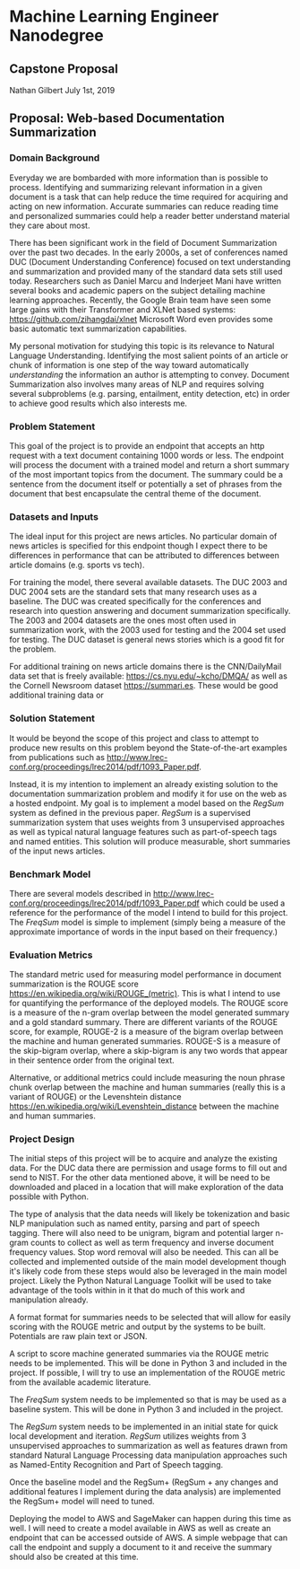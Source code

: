 #  Machine Learning Engineer Nanodegree

## Capstone Proposal
Nathan Gilbert
July 1st, 2019

## Proposal: Web-based Documentation Summarization

### Domain Background

Everyday we are bombarded with more information than is possible to process.
Identifying and summarizing relevant information in a given document is a task
that can help reduce the time required for acquiring and acting on new
information. Accurate summaries can reduce reading time and personalized
summaries could help a reader better understand material they care about most.

There has been significant work in the field of Document Summarization over the
past two decades. In the early 2000s, a set of conferences named DUC (Document
Understanding Conference) focused on text understanding and summarization and
provided many of the standard data sets still used today. Researchers such as
Daniel Marcu and Inderjeet Mani have written several books and academic papers
on the subject detailing machine learning approaches. Recently, the Google
Brain team have seen some large gains with their Transformer and XLNet based
systems: <https://github.com/zihangdai/xlnet> Microsoft Word even provides some
basic automatic text summarization capabilities.

My personal motivation for studying this topic is its relevance to Natural
Language Understanding. Identifying the most salient points of an article or
chunk of information is one step of the way toward automatically
_understanding_ the information an author is attempting to convey. Document
Summarization also involves many areas of NLP and requires solving several
subproblems (e.g. parsing, entailment, entity detection, etc) in order to
achieve good results which also interests me.

### Problem Statement

This goal of the project is to provide an endpoint that accepts an http request
with a text document containing 1000 words or less. The endpoint will process
the document with a trained model and return a short summary of the most
important topics from the document. The summary could be a sentence from the
document itself or potentially a set of phrases from the document that best
encapsulate the central theme of the document.

### Datasets and Inputs

The ideal input for this project are news articles. No particular domain of news
articles is specified for this endpoint though I expect there to be differences
in performance that can be attributed to differences between article domains
(e.g. sports vs tech).

For training the model, there several available datasets. The DUC 2003 and DUC
2004 sets are the standard sets that many research uses as a baseline. The DUC
was created specifically for the conferences and research into question
answering and document summarization specifically. The 2003 and 2004 datasets
are the ones most often used in summarization work, with the 2003 used for
testing and the 2004 set used for testing. The DUC dataset is general news
stories which is a good fit for the problem.

For additional training on news article domains there is the CNN/DailyMail data
set that is freely available: <https://cs.nyu.edu/~kcho/DMQA/> as well as the
Cornell Newsroom dataset <https://summari.es>. These would be good additional
training data or

### Solution Statement

It would be beyond the scope of this project and class to attempt to produce new
results on this problem beyond the State-of-the-art examples from publications
such as <http://www.lrec-conf.org/proceedings/lrec2014/pdf/1093_Paper.pdf>.

Instead, it is my intention to implement an already existing solution to the
documentation summarization problem and modify it for use on the web as a hosted
endpoint. My goal is to implement a model based on the _RegSum_ system as
defined in the previous paper. _RegSum_ is a supervised summarization system
that uses weights from 3 unsupervised approaches as well as typical natural
language features such as part-of-speech tags and named entities. This solution
will produce measurable, short summaries of the input news articles.

### Benchmark Model

There are several models described in
<http://www.lrec-conf.org/proceedings/lrec2014/pdf/1093_Paper.pdf>  which could
be used a reference for the performance of the model I intend to build for this
project. The _FreqSum_ model is simple to implement (simply being a measure of
the approximate importance of words in the input based on their frequency.)

### Evaluation Metrics

The standard metric used for measuring model performance in document
summarization is the ROUGE score <https://en.wikipedia.org/wiki/ROUGE_(metric)>.
This is what I intend to use for quantifying the performance of the deployed
models. The ROUGE score is a measure of the n-gram overlap between the model
generated summary and a gold standard summary. There are different variants of
the ROUGE score, for example, ROUGE-2 is a measure of the bigram overlap between
the machine and human generated summaries. ROUGE-S is a measure of the
skip-bigram overlap, where a skip-bigram is any two words that appear in their
sentence order from the original text.

Alternative, or additional metrics could include measuring the noun phrase chunk
overlap between the machine and human summaries (really this is a variant of
ROUGE) or the Levenshtein distance
<https://en.wikipedia.org/wiki/Levenshtein_distance> between the machine and
human summaries.

### Project Design

The initial steps of this project will be to acquire and analyze the existing
data. For the DUC data there are permission and usage forms to fill out and send
to NIST. For the other data mentioned above, it will be need to be downloaded
and placed in a location that will make exploration of the data possible with
Python.

The type of analysis that the data needs will likely be tokenization and basic
NLP manipulation such as named entity, parsing and part of speech tagging. There
will also need to be unigram, bigram and potential larger n-gram counts to
collect as well as term frequency and inverse document frequency values. Stop
word removal will also be needed. This can all be collected and implemented
outside of the main model development though it's likely code from these steps
would also be leveraged in the main model project. Likely the Python Natural
Language Toolkit will be used to take advantage of the tools within in it that
do much of this work and manipulation already.

A format format for summaries needs to be selected that will allow for easily
scoring with the ROUGE metric and output by the systems to be built. Potentials
are raw plain text or JSON.

A script to score machine generated summaries via the ROUGE metric needs to be
implemented. This will be done in Python 3 and included in the project. If
possible, I will try to use an implementation of the ROUGE metric from the
available academic literature.

The _FreqSum_ system needs to be implemented so that is may be used as
a baseline system. This will be done in Python 3 and included in the project.

The _RegSum_ system needs to be implemented in an initial state for quick local
development and iteration. _RegSum_ utilizes weights from 3 unsupervised
approaches to summarization as well as features drawn from standard Natural
Language Processing data manipulation approaches such as Named-Entity
Recognition and Part of Speech tagging.

Once the baseline model and the RegSum+ (RegSum + any changes and additional
features I implement during the data analysis) are implemented the RegSum+ model
will need to tuned.

Deploying the model to AWS and SageMaker can happen during this time as well.
I will need to create a model available in AWS as well as create an endpoint
that can be accessed outside of AWS. A simple webpage that can call the endpoint
and supply a document to it and receive the summary should also be created at
this time.

